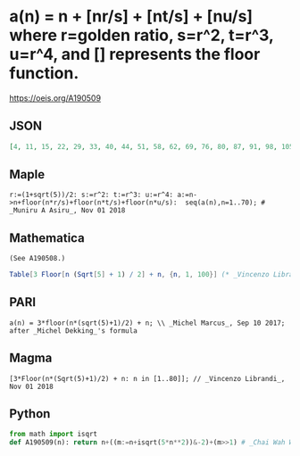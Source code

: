 # a\(n\) \= n \+ \[nr/s\] \+ \[nt/s\] \+ \[nu/s\] where r\=golden ratio, s\=r^2, t\=r^3, u\=r^4, and \[\] represents the floor function\.
https://oeis.org/A190509
## JSON
```JSON
[4, 11, 15, 22, 29, 33, 40, 44, 51, 58, 62, 69, 76, 80, 87, 91, 98, 105, 109, 116, 120, 127, 134, 138, 145, 152, 156, 163, 167, 174, 181, 185, 192, 199, 203, 210, 214, 221, 228, 232, 239, 243, 250, 257, 261, 268, 275, 279, 286, 290, 297, 304, 308, 315, 319, 326, 333, 337, 344, 351, 355, 362, 366, 373, 380, 384, 391, 398, 402, 409]
```
## Maple
```Maple
r:=(1+sqrt(5))/2: s:=r^2: t:=r^3: u:=r^4: a:=n->n+floor(n*r/s)+floor(n*t/s)+floor(n*u/s):  seq(a(n),n=1..70); # _Muniru A Asiru_, Nov 01 2018
```
## Mathematica
```Mathematica
(See A190508.)
```
```Mathematica
Table[3 Floor[n (Sqrt[5] + 1) / 2] + n, {n, 1, 100}] (* _Vincenzo Librandi_, Nov 01 2018 *)
```
## PARI
```PARI
a(n) = 3*floor(n*(sqrt(5)+1)/2) + n; \\ _Michel Marcus_, Sep 10 2017; after _Michel Dekking_'s formula
```
## Magma
```Magma
[3*Floor(n*(Sqrt(5)+1)/2) + n: n in [1..80]]; // _Vincenzo Librandi_, Nov 01 2018
```
## Python
```Python
from math import isqrt
def A190509(n): return n+((m:=n+isqrt(5*n**2))&-2)+(m>>1) # _Chai Wah Wu_, Aug 10 2022
```
